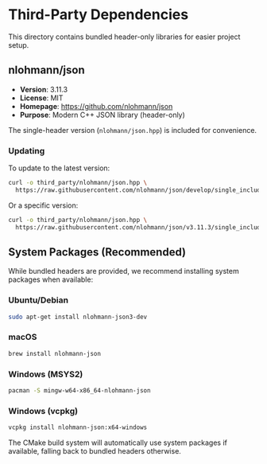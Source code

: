 # Third-Party Dependencies

This directory contains bundled header-only libraries for easier project setup.

## nlohmann/json

- **Version**: 3.11.3
- **License**: MIT
- **Homepage**: https://github.com/nlohmann/json
- **Purpose**: Modern C++ JSON library (header-only)

The single-header version (`nlohmann/json.hpp`) is included for convenience.

### Updating

To update to the latest version:

```bash
curl -o third_party/nlohmann/json.hpp \
  https://raw.githubusercontent.com/nlohmann/json/develop/single_include/nlohmann/json.hpp
```

Or a specific version:

```bash
curl -o third_party/nlohmann/json.hpp \
  https://raw.githubusercontent.com/nlohmann/json/v3.11.3/single_include/nlohmann/json.hpp
```

## System Packages (Recommended)

While bundled headers are provided, we recommend installing system packages when available:

### Ubuntu/Debian
```bash
sudo apt-get install nlohmann-json3-dev
```

### macOS
```bash
brew install nlohmann-json
```

### Windows (MSYS2)
```bash
pacman -S mingw-w64-x86_64-nlohmann-json
```

### Windows (vcpkg)
```bash
vcpkg install nlohmann-json:x64-windows
```

The CMake build system will automatically use system packages if available, falling back to bundled headers otherwise.
